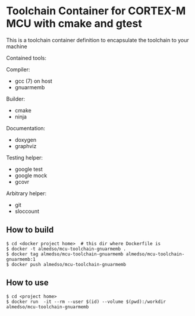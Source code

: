 # Toolchain Container for CORTEX-M MCU with cmake and gtest

This is a toolchain container definition to encapsulate
the toolchain to your machine

Contained tools:

Compiler:

* gcc (7) on host
* gnuarmemb

Builder:

* cmake
* ninja

Documentation:

* doxygen
* graphviz

Testing helper:

* google test
* google mock
* gcovr

Arbitrary helper:

* git
* sloccount

## How to build

```
$ cd <docker project home>  # this dir where Dockerfile is
$ docker -t almedso/mcu-toolchain-gnuarmemb .
$ docker tag almedso/mcu-toolchain-gnuarmemb almedso/mcu-toolchain-gnuarmemb:1
$ docker push almedso/mcu-toolchain-gnuarmemb
```

## How to use

```
$ cd <project home>
$ docker run  -it --rm --user $(id) --volume $(pwd):/workdir almedso/mcu-toolchain-gnuarmemb
```